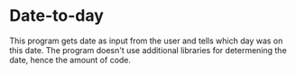 # Date-to-day

This program gets date as input from the user and tells which day was on this date. The program doesn't use additional libraries for determening the date, hence the amount of code.
